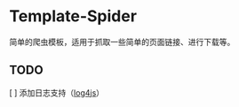 # Template-Spider

简单的爬虫模板，适用于抓取一些简单的页面链接、进行下载等。

## TODO

[ ] 添加日志支持（[log4js](https://www.npmjs.com/package/log4js)）